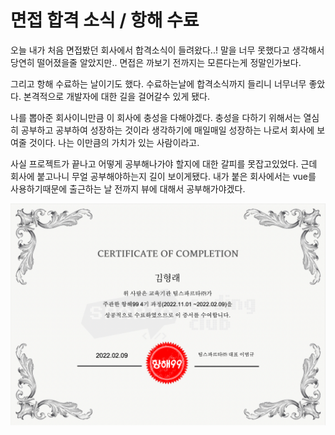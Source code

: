 # 면접 합격 소식 / 항해 수료

오늘 내가 처음 면접봤던 회사에서 합격소식이 들려왔다..! 말을 너무 못했다고 생각해서 당연히 떨어졌을줄 알았지만.. 면접은 까보기 전까지는 모른다는게 정말인가보다.

그리고 항해 수료하는 날이기도 했다. 수료하는날에 합격소식까지 들리니 너무너무 좋았다.
본격적으로 개발자에 대한 길을 걸어갈수 있게 됐다.

나를 뽑아준 회사이니만큼 이 회사에 충성을 다해야겠다.
충성을 다하기 위해서는 열심히 공부하고 공부하여 성장하는 것이라 생각하기에 매일매일 성장하는 나로서
회사에 보여줄 것이다. 나는 이만큼의 가치가 있는 사람이라고.

사실 프로젝트가 끝나고 어떻게 공부해나가야 할지에 대한 갈피를 못잡고있었다.
근데 회사에 붙고나니 무얼 공부해야하는지 길이 보이게됐다.
내가 붙은 회사에서는 vue를 사용하기때문에 출근하는 날 전까지 뷰에 대해서 공부해가야겠다.

![수료증명서](khr.png)
